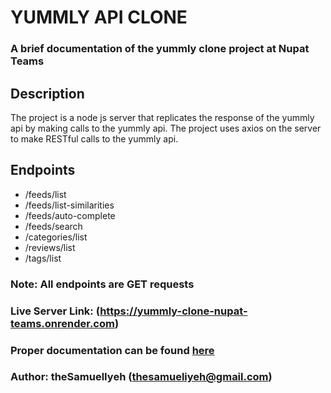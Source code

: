 # YUMMLY API CLONE

### A brief documentation of the yummly clone project at Nupat Teams

## Description

The project is a node js server that replicates the response of the yummly api by making calls to the yummly api.
The project uses axios on the server to make RESTful calls to the yummly api.

## Endpoints

* /feeds/list
* /feeds/list-similarities
* /feeds/auto-complete
* /feeds/search
* /categories/list
* /reviews/list
* /tags/list

### **Note**: All endpoints are GET requests
### **Live Server Link**: (https://yummly-clone-nupat-teams.onrender.com)
### Proper documentation can be found [here](https://documenter.getpostman.com/view/25539542/2s93RTSsr8)
### **Author**: theSamuelIyeh (thesamueliyeh@gmail.com)
